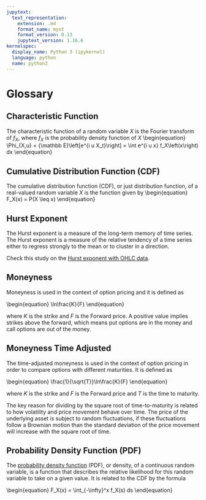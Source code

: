 ```yaml
---
jupytext:
  text_representation:
    extension: .md
    format_name: myst
    format_version: 0.13
    jupytext_version: 1.16.6
kernelspec:
  display_name: Python 3 (ipykernel)
  language: python
  name: python3
---
```


# Glossary

## Characteristic Function

The characteristic function of a random variable $X$ is the Fourier transform of $f_X$, where $f_X$ is the probability density function
of $X$
\begin{equation}
 \Phi_{X,u} = {\mathbb E}\left[e^{i u X_t}\right] = \int e^{i u x} f_X\left(x\right) dx
\end{equation}

## Cumulative Distribution Function (CDF)

The cumulative distribution function (CDF), or just distribution function,
of a real-valued random variable $X$ is the function given by
\begin{equation}
    F_X(x) = P(X \leq x)
\end{equation}

## Hurst Exponent

The Hurst exponent is a measure of the long-term memory of time series. The Hurst exponent is a measure of the relative tendency of a time series either to regress strongly to the mean or to cluster in a direction.

Check this study on the [Hurst exponent with OHLC data](./applications/hurst).

## Moneyness

Moneyness is used in the context of option pricing and it is defined as

\begin{equation}
    \ln\frac{K}{F}
\end{equation}

where $K$ is the strike and $F$ is the Forward price. A positive value implies strikes above the forward, which means put options are in the money and call options are out of the money.


## Moneyness Time Adjusted

The time-adjusted moneyness is used in the context of option pricing in order to compare options with different maturities. It is defined as

\begin{equation}
    \frac{1}{\sqrt{T}}\ln\frac{K}{F}
\end{equation}

where $K$ is the strike and $F$ is the Forward price and $T$ is the time to maturity.

The key reason for dividing by the square root of time-to-maturity is related to how volatility and price movement behave over time.
The price of the underlying asset is subject to random fluctuations, if these fluctuations follow a Brownian motion than the
standard deviation of the price movement will increase with the square root of time.

## Probability Density Function (PDF)

The [probability density function](https://en.wikipedia.org/wiki/Probability_density_function)
 (PDF), or density, of a continuous random variable, is a function that describes the relative likelihood for this random variable to take on a given value. It is related to the CDF by the formula

\begin{equation}
    F_X(x) = \int_{-\infty}^x f_X(s) ds
\end{equation}
